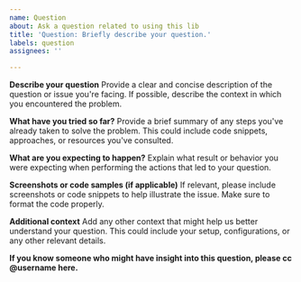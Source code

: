 ```yaml
---
name: Question
about: Ask a question related to using this lib
title: 'Question: Briefly describe your question.'
labels: question
assignees: ''

---
```


**Describe your question**
Provide a clear and concise description of the question or issue you're facing. If possible, describe the context in which you encountered the problem.

**What have you tried so far?**
Provide a brief summary of any steps you've already taken to solve the problem. This could include code snippets, approaches, or resources you've consulted.

**What are you expecting to happen?**
Explain what result or behavior you were expecting when performing the actions that led to your question.

**Screenshots or code samples (if applicable)**
If relevant, please include screenshots or code snippets to help illustrate the issue. Make sure to format the code properly.

**Additional context**
Add any other context that might help us better understand your question. This could include your setup, configurations, or any other relevant details.

**If you know someone who might have insight into this question, please cc @username here.**

